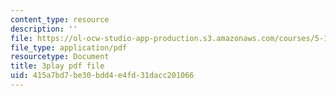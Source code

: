 ```yaml
---
content_type: resource
description: ''
file: https://ol-ocw-studio-app-production.s3.amazonaws.com/courses/5-112-principles-of-chemical-science-fall-2005/415a7bd7be30bdd4e4fd31dacc201066_tbWuyysnj9U.pdf
file_type: application/pdf
resourcetype: Document
title: 3play pdf file
uid: 415a7bd7-be30-bdd4-e4fd-31dacc201066
---
```

